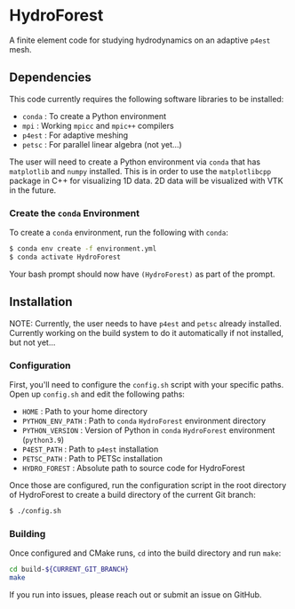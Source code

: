 # HydroForest

A finite element code for studying hydrodynamics on an adaptive `p4est` mesh.

## Dependencies

This code currently requires the following software libraries to be installed:

- `conda` : To create a Python environment
- `mpi` : Working `mpicc` and `mpic++` compilers
- `p4est` : For adaptive meshing
- `petsc` : For parallel linear algebra (not yet...)

The user will need to create a Python environment via `conda` that has `matplotlib` and `numpy` installed. This is in order to use the `matplotlibcpp` package in C++ for visualizing 1D data. 2D data will be visualized with VTK in the future.

### Create the `conda` Environment

To create a `conda` environment, run the following with `conda`:

```bash
$ conda env create -f environment.yml
$ conda activate HydroForest
```

Your bash prompt should now have `(HydroForest)` as part of the prompt.

## Installation

NOTE: Currently, the user needs to have `p4est` and `petsc` already installed. Currently working on the build system to do it automatically if not installed, but not yet...

### Configuration

First, you'll need to configure the `config.sh` script with your specific paths. Open up `config.sh` and edit the following paths:

- `HOME` : Path to your home directory
- `PYTHON_ENV_PATH` : Path to `conda` `HydroForest` environment directory
- `PYTHON_VERSION` : Version of Python in `conda` `HydroForest` environment (`python3.9`)
- `P4EST_PATH` : Path to `p4est` installation
- `PETSC_PATH` : Path to PETSc installation
- `HYDRO_FOREST` : Absolute path to source code for HydroForest

Once those are configured, run the configuration script in the root directory of HydroForest to create a build directory of the current Git branch:

```bash
$ ./config.sh
```

### Building

Once configured and CMake runs, `cd` into the build directory and run `make`:

```bash
cd build-${CURRENT_GIT_BRANCH}
make
```

If you run into issues, please reach out or submit an issue on GitHub.